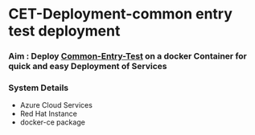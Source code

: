 # CET-Deployment-common entry test deployment

### Aim : Deploy [Common-Entry-Test](https://github.com/CodeChefVIT/common-entry-test) on a docker Container for quick and easy Deployment of Services

### System Details
- Azure Cloud Services
- Red Hat Instance
- docker-ce package

### 
